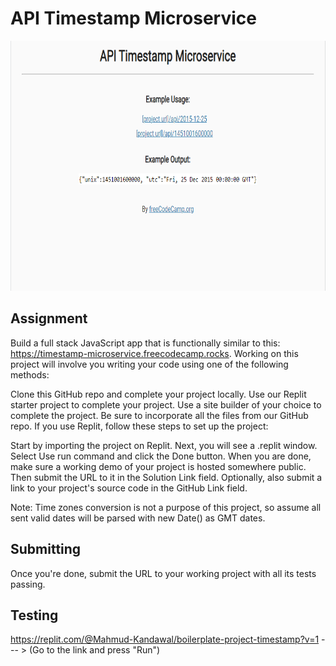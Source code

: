 # API Timestamp Microservice

<img src = "images/time.png" height = 400 width = 675> 

## Assignment

Build a full stack JavaScript app that is functionally similar to this: https://timestamp-microservice.freecodecamp.rocks. Working on this project will involve you writing your code using one of the following methods:

Clone this GitHub repo and complete your project locally.
Use our Replit starter project to complete your project.
Use a site builder of your choice to complete the project. Be sure to incorporate all the files from our GitHub repo.
If you use Replit, follow these steps to set up the project:

Start by importing the project on Replit.
Next, you will see a .replit window.
Select Use run command and click the Done button.
When you are done, make sure a working demo of your project is hosted somewhere public. Then submit the URL to it in the Solution Link field. Optionally, also submit a link to your project's source code in the GitHub Link field.

Note: Time zones conversion is not a purpose of this project, so assume all sent valid dates will be parsed with new Date() as GMT dates.

## Submitting

Once you're done, submit the URL to your working project with all its tests passing.

## Testing 
https://replit.com/@Mahmud-Kandawal/boilerplate-project-timestamp?v=1   --- > (Go to the link and press "Run")
